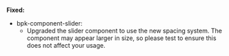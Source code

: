 **Fixed:**

- bpk-component-slider:
  - Upgraded the slider component to use the new spacing system. The component may appear larger in size, so please test to ensure this does not affect your usage.